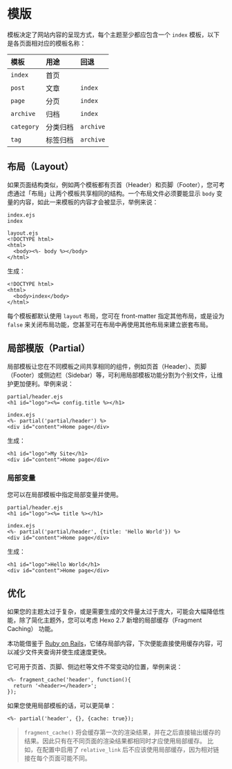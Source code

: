 # 模版



模板决定了网站内容的呈现方式，每个主题至少都应包含一个 `index` 模板，以下是各页面相对应的模板名称：

| 模板       | 用途     | 回退      |
| :--------- | :------- | :-------- |
| `index`    | 首页     |           |
| `post`     | 文章     | `index`   |
| `page`     | 分页     | `index`   |
| `archive`  | 归档     | `index`   |
| `category` | 分类归档 | `archive` |
| `tag`      | 标签归档 | `archive` |

## 布局（Layout）

如果页面结构类似，例如两个模板都有页首（Header）和页脚（Footer），您可考虑通过「布局」让两个模板共享相同的结构。一个布局文件必须要能显示 `body` 变量的内容，如此一来模板的内容才会被显示，举例来说：

```
index.ejs
index
```

```
layout.ejs
<!DOCTYPE html>
<html>
  <body><%- body %></body>
</html>
```

生成：

```
<!DOCTYPE html>
<html>
  <body>index</body>
</html>
```

每个模板都默认使用 `layout` 布局，您可在 front-matter 指定其他布局，或是设为 `false` 来关闭布局功能，您甚至可在布局中再使用其他布局来建立嵌套布局。

## 局部模版（Partial）

局部模板让您在不同模板之间共享相同的组件，例如页首（Header）、页脚（Footer）或侧边栏（Sidebar）等，可利用局部模板功能分割为个别文件，让维护更加便利。举例来说：

```
partial/header.ejs
<h1 id="logo"><%= config.title %></h1>
```

```
index.ejs
<%- partial('partial/header') %>
<div id="content">Home page</div>
```

生成：

```
<h1 id="logo">My Site</h1>
<div id="content">Home page</div>
```

### 局部变量

您可以在局部模板中指定局部变量并使用。

```
partial/header.ejs
<h1 id="logo"><%= title %></h1>
```

```
index.ejs
<%- partial('partial/header', {title: 'Hello World'}) %>
<div id="content">Home page</div>
```

生成：

```
<h1 id="logo">Hello World</h1>
<div id="content">Home page</div>
```

## 优化

如果您的主题太过于复杂，或是需要生成的文件量太过于庞大，可能会大幅降低性能，除了简化主题外，您可以考虑 Hexo 2.7 新增的局部缓存（Fragment Caching） 功能。

本功能借鉴于 [Ruby on Rails](http://guides.rubyonrails.org/caching_with_rails.html#fragment-caching)，它储存局部内容，下次便能直接使用缓存内容，可以减少文件夹查询并使生成速度更快。

它可用于页首、页脚、侧边栏等文件不常变动的位置，举例来说：

```
<%- fragment_cache('header', function(){
  return '<header></header>';
});
```

如果您使用局部模板的话，可以更简单：

```
<%- partial('header', {}, {cache: true});
```

> `fragment_cache()` 将会缓存第一次的渲染结果，并在之后直接输出缓存的结果。因此只有在不同页面的渲染结果都相同时才应使用局部缓存。
> 比如，在配置中启用了 `relative_link` 后不应该使用局部缓存，因为相对链接在每个页面可能不同。